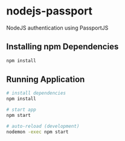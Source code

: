 # nodejs-passport
NodeJS authentication using PassportJS

## Installing npm Dependencies
```bash
npm install
```

## Running Application

```bash
# install dependencies
npm install

# start app
npm start

# auto-reload (development)
nodemon -exec npm start
```

